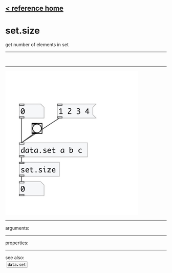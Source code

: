 [< reference home](index.html)
---

# set.size


get number of elements in set

---

<br>


---


![example](examples/set.size-example.jpg)

---
arguments:


---
properties:


---
see also:<br>
[![data.set](img/object_data.set.png)](data.set.html)
